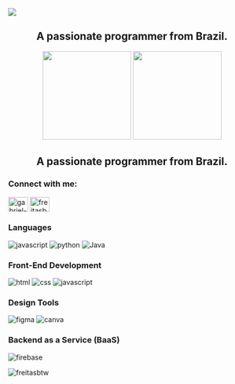 <div>
  <img src="https://komarev.com/ghpvc/?username=Freitasbtw&color=blueviolet" />
 </div>
<h2 align="center">A passionate programmer from Brazil.</h2>

<div align="center">
  <img height="180em" src="https://github-readme-stats.vercel.app/api?username=Freitasbtw&show_icons=true&theme=dark" />
  <img height="180em" src="https://github-readme-stats.vercel.app/api/top-langs/?username=Freitasbtw&hide=html,css&exclude_repo=learning-python,Fastalk&show_icons=true&theme=dark&layout=compact&count_private=true" />
 </div>

<h2 align="center">A passionate programmer from Brazil.</h2>
 <div align="center">
  <h3 align="left">Connect with me:</h3>
  <p align="left">
  <a href="https://linkedin.com/in/gabriel-freitas-07683a225" target="blank"><img align="center" src="https://raw.githubusercontent.com/rahuldkjain/github-profile-readme-generator/master/src/images/icons/Social/linked-in-alt.svg" alt="gabriel-freitas-07683a225"           height="30" width="40" /></a>
  <a href="https://instagram.com/freitasbtw_" target="blank"><img align="center" src="https://raw.githubusercontent.com/rahuldkjain/github-profile-readme-generator/master/src/images/icons/Social/instagram.svg" alt="freitasbtw_" height="30" width="40" /></a>
</p>
</div>

### Languages
![javascript](https://img.shields.io/badge/JavaScript-323330?style=for-the-badge&logo=javascript&logoColor=F7DF1E)
![python](https://img.shields.io/badge/Python-3776AB?style=for-the-badge&logo=python&logoColor=white)
![Java](https://img.shields.io/badge/java-%23ED8B00.svg?style=for-the-badge&logo=openjdk&logoColor=white)

### Front-End Development
![html](https://img.shields.io/badge/HTML5-E34F26?style=for-the-badge&logo=html5&logoColor=white)
![css](https://img.shields.io/badge/CSS3-1572B6?style=for-the-badge&logo=css3&logoColor=white)
![javascript](https://img.shields.io/badge/JavaScript-323330?style=for-the-badge&logo=javascript&logoColor=F7DF1E)

### Design Tools
![figma](https://img.shields.io/badge/figma-000000?style=for-the-badge&logo=figma&logoColor=white)
![canva](https://img.shields.io/badge/canva-00C4CC?style=for-the-badge&logo=canva&logoColor=white)

### Backend as a Service (BaaS)
![firebase](https://img.shields.io/badge/Firebase-ffaa00?style=for-the-badge&logo=Firebase&logoColor=white)

<p><img align="center" src="https://github-readme-streak-stats.herokuapp.com/?user=freitasbtw&" alt="freitasbtw" /></p>
